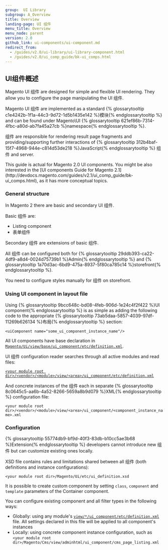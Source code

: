 ```yaml
---
group:  UI Library
subgroup: A_Overview
title: Overview
landing-page: UI 组件
menu_title: Overview
menu_node: parent
version: 2.0
github_link: ui-components/ui-component.md
redirect_from: 
  - /guides/v2.0/ui-library/ui-library-component.html
  - /guides/v2.0/ui_comp_guide/bk-ui_comps.html
---
```


<h2 id="general">UI组件概述</h2>
Magento UI 组件 are designed for simple and flexible UI rendering. They allow you to configure the page manipulating the UI 组件.

Magento UI 组件 are implemented as a standard {% glossarytooltip c1e4242b-1f1a-44c3-9d72-1d5b1435e142 %}模块{% endglossarytooltip %} and can be found under Magento\UI {% glossarytooltip 621ef86b-7314-4fbc-a80d-ab7fa45a27cb %}namespace{% endglossarytooltip %}.

组件 are responsible for rendering result page fragments and providing/supporting further interactions of {% glossarytooltip 312b4baf-15f7-4968-944e-c814d53de218 %}JavaScript{% endglossarytooltip %} 组件 and server.

<div class="bs-callout bs-callout-info" id="info" markdown="1">
This guide is actual for Magento 2.0 UI components. You might be also interested in the [UI components Guide for Magento 2.1](http://devdocs.magento.com/guides/v2.1/ui_comp_guide/bk-ui_comps.html), as it has more conceptual topics.   
</div>


### General structure
In Magento 2 there are basic and secondary UI 组件. 

Basic 组件 are: 

* Listing component
* 表单组件

Secondary 组件 are extensions of basic 组件.  

All 组件 can be configured both for {% glossarytooltip 29ddb393-ca22-4df9-a8d4-0024d75739b1 %}Admin{% endglossarytooltip %} and {% glossarytooltip 1a70d3ac-6bd9-475a-8937-5f80ca785c14 %}storefront{% endglossarytooltip %}.

<div class="bs-callout bs-callout-info" id="info">
  <p>You need to configure styles manually for 组件 on storefront.</p>
</div>

<h3>Using UI component in layout file</h3>
Using {% glossarytooltip 9bcc648c-bd08-4feb-906d-1e24c4f2f422 %}UI component{% endglossarytooltip %} is as simple as adding the following code to the appropriate {% glossarytooltip 73ab5daa-5857-4039-97df-11269b626134 %}布局{% endglossarytooltip %} section:

`<uiСomponent name="some_ui_component_instance_name"/>`

All UI components have base declaration in <a href="{{ page.baseurl }}/ui-library/ui-definition.html">`Magento/Ui/view/base/ui_component/etc/definition.xml`</a>. 

UI 组件 configuration reader searches through all active modules and read files:

<a href="{{ page.baseurl }}/ui-library/ui-definition.html">`<your module root dir>/<vendor>/<module>/view/<area>/ui_component/etc/definition.xml`</a>


And concrete instances of the 组件 each in separate {% glossarytooltip 8c0645c5-aa6b-4a52-8266-5659a8b9d079 %}XML{% endglossarytooltip %} configuration file:


`<your module root dir>/<vendor>/<module>/view/<area>/ui_component/<component_instance_name>.xml`

### Configuration

{% glossarytooltip 55774db9-bf9d-40f3-83db-b10cc5ae3b68 %}Extension{% endglossarytooltip %} developers cannot introduce new 组件 but can customize existing ones locally. 

XSD file contains rules and limitations shared between all 组件 (both definitions and instance configurations):

`<your module root dir>/Magento/Ui/etc/ui_definition.xsd`

It is possible to create custom component by setting `class`, `component` and `template` parameters of the Container component.

You can configure existing component and all filter types in the following ways:

* Globally: using any module's <a href="{{ page.baseurl }}/ui-library/ui-definition.html">`view/*/ui_component/etc/definition.xml`</a> file. All settings declared in this file will be applied to all component's instances
* Locally: using concrete component instance configuration, such as `<your module root dir>/Magento/Cms/view/adminhtml/ui_component/cms_page_listing.xml`
